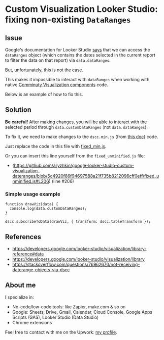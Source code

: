 # Custom Visualization Looker Studio: fixing non-existing `DataRanges`

## Issue
Google's documentation for Looker Studio [says](https://developers.google.com/looker-studio/visualization/library-reference#data) that we can access the `dataRanges` object (which contains the dates selected in the current report to filter the data on that report) via `data.dataRanges`.

But, unfortunately, this is not the case.

This makes it impossible to interact with `dataRanges` when working with native [Comminuty Visualization components](https://developers.google.com/looker-studio/visualization) code.

Below is an example of how to fix this.

## Solution

**Be careful!** After making changes, you will be able to interact with the selected period through `data.customDataRanges` (not `data.dataRanges`).

To fix it, we need to make changes to the `dscc.min.js` (from [this doc](https://developers.google.com/looker-studio/visualization/library)) code.

Just replace the code in this file with [fixed_min.js](https://github.com/aryzhkin/google-looker-studio-custom-visualization-dateranges/blob/5c4920f86f94697588a21f735b8212096cff0eff/fixed_min.js).

Or you can insert this line yourself from the `fixed_unminified.js` file:
- (https://github.com/aryzhkin/google-looker-studio-custom-visualization-dateranges/blob/5c4920f86f94697588a21f735b8212096cff0eff/fixed_unminified.js#L206) (line #206)

### Simple usage example
```
function drawViz(data) {
  console.log(data.customDataRanges);
}

dscc.subscribeToData(drawViz, { transform: dscc.tableTransform });
```

## References
- https://developers.google.com/looker-studio/visualization/library-reference#data
- https://developers.google.com/looker-studio/visualization/library
- https://stackoverflow.com/questions/76962670/not-receiving-daterange-objects-via-dscc

## About me
I specialize in:
- No-code/low-code tools: like Zapier, make.com & so on
- Google: Sheets, Drive, Gmail, Calendar, Cloud Console, Google Apps Scripts (GAS), Looker Studio (Data Studio)
- Chrome extensions

Feel free to contact with me on the Upwork: [my profile](https://www.upwork.com/fl/~01c9651f77aea190cf).